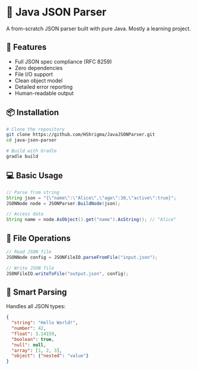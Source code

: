 # 🦄 Java JSON Parser

A from-scratch JSON parser built with pure Java. Mostly a learning project.

## 🚀 Features
- Full JSON spec compliance (RFC 8259)
- Zero dependencies
- File I/O support
- Clean object model
- Detailed error reporting
- Human-readable output

## 📦 Installation
```bash
# Clone the repository
git clone https://github.com/HShrigma/JavaJSONParser.git
cd java-json-parser

# Build with Gradle
gradle build
```
## 💻 Basic Usage
```java
// Parse from string
String json = "{\"name\":\"Alice\",\"age\":30,\"active\":true}";
JSONNode node = JSONParser.BuildNode(json);

// Access data
String name = node.AsObject().get("name").AsString(); // "Alice"
```
## 📂 File Operations
```java
// Read JSON file
JSONNode config = JSONFileIO.parseFromFile("input.json");

// Write JSON file
JSONFileIO.writeToFile("output.json", config);
```
## 🧠 Smart Parsing
Handles all JSON types:

```json
{
  "string": "Hello World!",
  "number": 42,
  "float": 3.14159,
  "boolean": true,
  "null": null,
  "array": [1, 2, 3],
  "object": {"nested": "value"}
}
```
